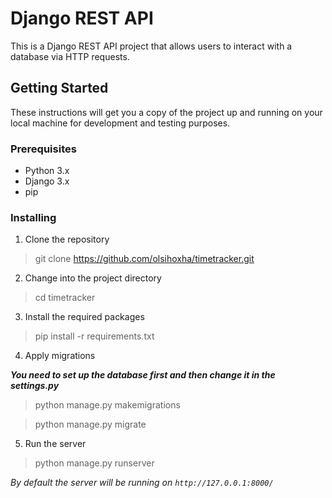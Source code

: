# Django REST API

This is a Django REST API project that allows users to interact with a database via HTTP requests.

## Getting Started

These instructions will get you a copy of the project up and running on your local machine for development and testing purposes.

### Prerequisites

- Python 3.x
- Django 3.x
- pip

### Installing

1. Clone the repository
> git clone https://github.com/olsihoxha/timetracker.git



2. Change into the project directory
> cd timetracker



3. Install the required packages
> pip install -r requirements.txt



4. Apply migrations

***You need to set up the database first and then change it in the settings.py***
> python manage.py makemigrations

> python manage.py migrate



5. Run the server

> python manage.py runserver


*By default the server will be running on `http://127.0.0.1:8000/`*


